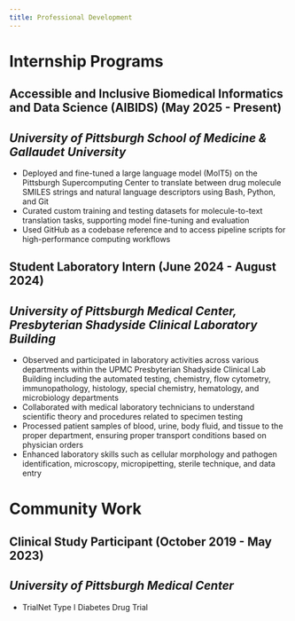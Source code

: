 ```yaml
---
title: Professional Development
---
```


# **Internship Programs**
## Accessible and Inclusive Biomedical Informatics and Data Science (AIBIDS) (May 2025 - Present)
## *University of Pittsburgh School of Medicine & Gallaudet University*
- Deployed and fine-tuned a large language model (MolT5) on the Pittsburgh Supercomputing Center to translate between drug molecule SMILES strings and natural language descriptors using Bash, Python, and Git
- Curated custom training and testing datasets for molecule-to-text translation tasks, supporting model fine-tuning and evaluation
- Used GitHub as a codebase reference and to access pipeline scripts for high-performance computing workflows


## Student Laboratory Intern (June 2024 - August 2024)
## *University of Pittsburgh Medical Center, Presbyterian Shadyside Clinical Laboratory Building*
- Observed and participated in laboratory activities across various departments within the UPMC Presbyterian Shadyside Clinical Lab Building including the automated testing, chemistry, flow cytometry, immunopathology, histology, special chemistry, hematology, and microbiology departments
- Collaborated with medical laboratory technicians to understand scientific theory and procedures related to specimen testing
- Processed patient samples of blood, urine, body fluid, and tissue to the proper department, ensuring proper transport conditions based on physician orders 
- Enhanced laboratory skills such as cellular morphology and pathogen identification, microscopy, micropipetting, sterile technique, and data entry

# **Community Work**
## Clinical Study Participant (October 2019 - May 2023)
## *University of Pittsburgh Medical Center*
- TrialNet Type I Diabetes Drug Trial
